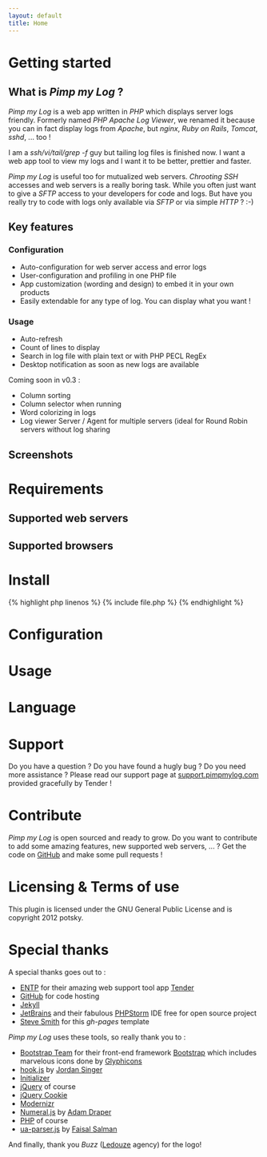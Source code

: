 ```yaml
---
layout: default
title: Home
---
```


# Getting started

## What is *Pimp my Log* ?

*Pimp my Log* is a web app written in *PHP* which displays server logs friendly. Formerly named *PHP Apache Log Viewer*, we renamed it because you can in fact display logs from *Apache*, but *nginx*, *Ruby on Rails*, *Tomcat*, *sshd*, ... too !

I am a *ssh/vi/tail/grep -f* guy but tailing log files is finished now. I want a web app tool to view my logs and I want it to be better, prettier and faster.

*Pimp my Log* is useful too for mutualized web servers. *Chrooting* *SSH* accesses and web servers is a really boring task. While you often just want to give a *SFTP* access to your developers for code and logs. But have you really try to code with logs only available via *SFTP* or via simple *HTTP* ? :-)

## Key features

###  Configuration

* Auto-configuration for web server access and error logs
* User-configuration and profiling in one PHP file
* App customization (wording and design) to embed it in your own products
* Easily extendable for any type of log. You can display what you want !

###  Usage

* Auto-refresh
* Count of lines to display
* Search in log file with plain text or with PHP PECL RegEx
* Desktop notification as soon as new logs are available

Coming soon in v0.3 :

* Column sorting
* Column selector when running
* Word colorizing in logs
* Log viewer Server / Agent for multiple servers (ideal for Round Robin servers without log sharing

## Screenshots

# Requirements

## Supported web servers

## Supported browsers

# Install

{% highlight php linenos %}
{% include file.php %}
{% endhighlight %}

# Configuration

# Usage

# Language

# Support

Do you have a question ? Do you have found a hugly bug ? Do you need more assistance ? Please read our support page at [support.pimpmylog.com](http://support.pimpmylog.com) provided gracefully by Tender !

# Contribute

*Pimp my Log* is open sourced and ready to grow. Do you want to contribute to add some amazing features, new supported web servers, ... ? Get the code on [GitHub](https://github.com/potsky/PimpMyLog) and make some pull requests !

# Licensing & Terms of use

This plugin is licensed under the GNU General Public License and is copyright 2012 potsky.

# Special thanks

A special thanks goes out to :

* [ENTP](http://entp.com/) for their amazing web support tool app [Tender](http://tenderapp.com/)
* [GitHub](http://github.com) for code hosting
* [Jekyll](http://jekyllrb.com)
* [JetBrains](http://www.jetbrains.com/) and their fabulous [PHPStorm](http://www.jetbrains.com/phpstorm/) IDE free for open source project
* [Steve Smith](https://github.com/orderedlist) for this *gh-pages* template

*Pimp my Log* uses these tools, so really thank you to :

* [Bootstrap Team](https://github.com/twbs?tab=members) for their front-end framework [Bootstrap](http://getbootstrap.com/) which includes marvelous icons done by [Glyphicons](http://glyphicons.com/)
* [hook.js](http://usehook.com/) by [Jordan Singer](https://github.com/jordansinger)
* [Initializer](http://www.initializr.com/)
* [jQuery](http://jquery.com/) of course
* [jQuery Cookie](https://github.com/carhartl/jquery-cookie)
* [Modernizr](http://modernizr.com/)
* [Numeral.js](http://numeraljs.com/) by [Adam Draper](https://github.com/adamwdraper)
* [PHP](http://www.php.net) of course
* [ua-parser.js](http://faisalman.github.io/ua-parser-js/) by [Faisal Salman](https://github.com/faisalman)

And finally, thank you *Buzz* ([Ledouze](http://www.ledouze.fr) agency) for the logo!


